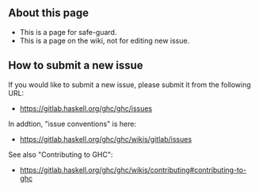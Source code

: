## About this page

  * This is a page for safe-guard.
  * This is a page on the wiki, not for editing new issue.

## How to submit a new issue

If you would like to submit a new issue, please submit it from the following URL:
  * https://gitlab.haskell.org/ghc/ghc/issues

In addtion, "issue conventions" is here:
  * https://gitlab.haskell.org/ghc/ghc/wikis/gitlab/issues

See also "Contributing to GHC":
  * https://gitlab.haskell.org/ghc/ghc/wikis/contributing#contributing-to-ghc
